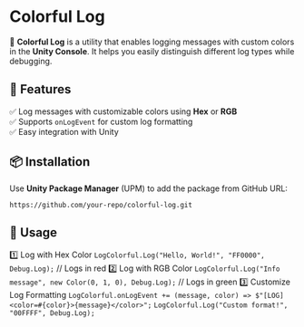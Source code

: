 # Colorful Log

🎨 **Colorful Log** is a utility that enables logging messages with custom colors in the **Unity Console**. It helps you easily distinguish different log types while debugging.  

## 🚀 Features  
✅ Log messages with customizable colors using **Hex** or **RGB**  
✅ Supports `onLogEvent` for custom log formatting  
✅ Easy integration with Unity  

## 📦 Installation  

Use **Unity Package Manager** (UPM) to add the package from GitHub URL:  

```https://github.com/your-repo/colorful-log.git```

## 🔧 Usage
1️⃣ Log with Hex Color
```LogColorful.Log("Hello, World!", "FF0000", Debug.Log);``` // Logs in red
2️⃣ Log with RGB Color
```LogColorful.Log("Info message", new Color(0, 1, 0), Debug.Log);``` // Logs in green
3️⃣ Customize Log Formatting
```LogColorful.onLogEvent += (message, color) => $"[LOG] <color=#{color}>{message}</color>";```
```LogColorful.Log("Custom format!", "00FFFF", Debug.Log);```